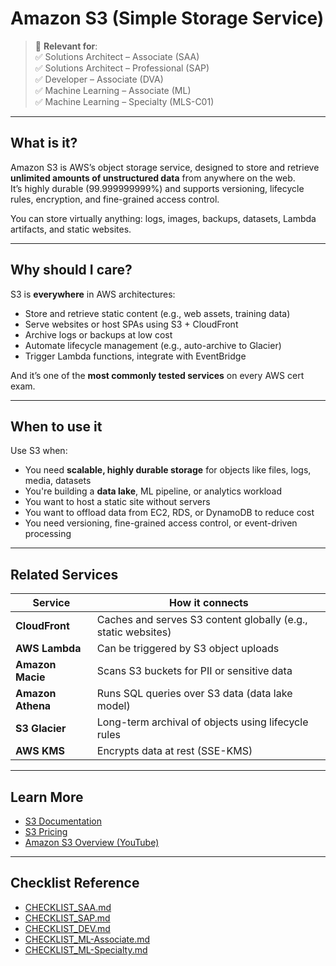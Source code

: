 # Amazon S3 (Simple Storage Service)

> 🔖 **Relevant for**:  
> ✅ Solutions Architect – Associate (SAA)  
> ✅ Solutions Architect – Professional (SAP)  
> ✅ Developer – Associate (DVA)  
> ✅ Machine Learning – Associate (ML)  
> ✅ Machine Learning – Specialty (MLS-C01)

---

## What is it?

Amazon S3 is AWS’s object storage service, designed to store and retrieve **unlimited amounts of unstructured data** from anywhere on the web.  
It’s highly durable (99.999999999%) and supports versioning, lifecycle rules, encryption, and fine-grained access control.

You can store virtually anything: logs, images, backups, datasets, Lambda artifacts, and static websites.

---

## Why should I care?

S3 is **everywhere** in AWS architectures:

- Store and retrieve static content (e.g., web assets, training data)
- Serve websites or host SPAs using S3 + CloudFront
- Archive logs or backups at low cost
- Automate lifecycle management (e.g., auto-archive to Glacier)
- Trigger Lambda functions, integrate with EventBridge

And it’s one of the **most commonly tested services** on every AWS cert exam.

---

## When to use it

Use S3 when:

- You need **scalable, highly durable storage** for objects like files, logs, media, datasets
- You're building a **data lake**, ML pipeline, or analytics workload
- You want to host a static site without servers
- You want to offload data from EC2, RDS, or DynamoDB to reduce cost
- You need versioning, fine-grained access control, or event-driven processing

---

## Related Services

| Service | How it connects |
|---------|------------------|
| **CloudFront** | Caches and serves S3 content globally (e.g., static websites) |
| **AWS Lambda** | Can be triggered by S3 object uploads |
| **Amazon Macie** | Scans S3 buckets for PII or sensitive data |
| **Amazon Athena** | Runs SQL queries over S3 data (data lake model) |
| **S3 Glacier** | Long-term archival of objects using lifecycle rules |
| **AWS KMS** | Encrypts data at rest (SSE-KMS) |

---

## Learn More

- [S3 Documentation](https://docs.aws.amazon.com/s3/index.html)  
- [S3 Pricing](https://aws.amazon.com/s3/pricing/)  
- [Amazon S3 Overview (YouTube)](https://www.youtube.com/watch?v=Z1uNmsErMvg)

---

## Checklist Reference

- [CHECKLIST_SAA.md](../CERTIFICATION_GUIDES/CHECKLIST_SAA.md)  
- [CHECKLIST_SAP.md](../CERTIFICATION_GUIDES/CHECKLIST_SAP.md)  
- [CHECKLIST_DEV.md](../CERTIFICATION_GUIDES/CHECKLIST_DEV.md)  
- [CHECKLIST_ML-Associate.md](../CERTIFICATION_GUIDES/CHECKLIST_ML-Associate.md)  
- [CHECKLIST_ML-Specialty.md](../CERTIFICATION_GUIDES/CHECKLIST_ML-Specialty.md)
